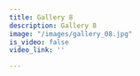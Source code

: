 ```yaml
---
title: Gallery 8
description: Gallery 8
image: "/images/gallery_08.jpg"
is_video: false
video_link: ''

---
```

